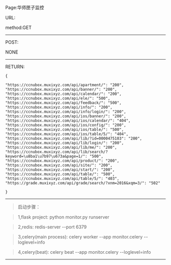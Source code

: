 
Page:华师匣子监控

URL: 

method:GET
***
POST:

NONE
***
RETURN:

    {
    
    "https://ccnubox.muxixyz.com/api/apartment/": "200",
    "https://ccnubox.muxixyz.com/api/banner/": "200",
    "https://ccnubox.muxixyz.com/api/calendar/": "200", 
    "https://ccnubox.muxixyz.com/api/ele/": "500", 
    "https://ccnubox.muxixyz.com/api/feedback/": "500", 
    "https://ccnubox.muxixyz.com/api/info/": "200", 
    "https://ccnubox.muxixyz.com/api/info/login/": "200", 
    "https://ccnubox.muxixyz.com/api/ios/banner/": "200", 
    "https://ccnubox.muxixyz.com/api/ios/calendar/": "404", 
    "https://ccnubox.muxixyz.com/api/ios/config/": "200", 
    "https://ccnubox.muxixyz.com/api/ios/table/": "500", 
    "https://ccnubox.muxixyz.com/api/ios/table/5/": "404", 
    "https://ccnubox.muxixyz.com/api/lib/?id=0000475103": "200", 
    "https://ccnubox.muxixyz.com/api/lib/login/": "200", 
    "https://ccnubox.muxixyz.com/api/lib/me/": "200", 
    "https://ccnubox.muxixyz.com/api/lib/search/?keyword=\u8ba1\u7b97\u673a&page=1/": "500", 
    "https://ccnubox.muxixyz.com/api/product/": "200", 
    "https://ccnubox.muxixyz.com/api/site/": "200", 
    "https://ccnubox.muxixyz.com/api/start/": "200", 
    "https://ccnubox.muxixyz.com/api/table/": "500", 
    "https://ccnubox.muxixyz.com/api/table/5/": "403", 
    "https://grade.muxixyz.com/api/grade/search/?xnm=2016&xqm=3/": "502"
      
    }

***
>启动步骤：

>1,flask project: python monitor.py runserver

>2,redis: redis-server --port 6379

>3,celery(main process): celery worker --app monitor.celery --loglevel=info

>4,celery(beat): celery beat --app monitor.celery --loglevel=info

***
